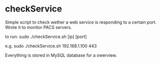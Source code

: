 # checkService

Simple script to check wether a web service is responding to a certain port. Wrote it to monitor PACS servers.

to run:
      sudo ./checkService.sh [ip] [port]

e.g. sudo ./checkService.sh 192.168.1.100 443
          
Everything is stored in MySQL database for a owerview. 
